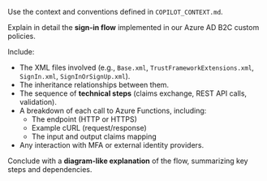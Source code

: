 Use the context and conventions defined in `COPILOT_CONTEXT.md`.

Explain in detail the **sign-in flow** implemented in our Azure AD B2C custom policies.

Include:
- The XML files involved (e.g., `Base.xml`, `TrustFrameworkExtensions.xml`, `SignIn.xml`, `SignInOrSignUp.xml`).
- The inheritance relationships between them.
- The sequence of **technical steps** (claims exchange, REST API calls, validation).
- A breakdown of each call to Azure Functions, including:
  - The endpoint (HTTP or HTTPS)
  - Example cURL (request/response)
  - The input and output claims mapping
- Any interaction with MFA or external identity providers.

Conclude with a **diagram-like explanation** of the flow, summarizing key steps and dependencies.
